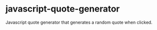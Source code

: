 # javascript-quote-generator
 Javascript quote generator that generates a random quote when clicked.
